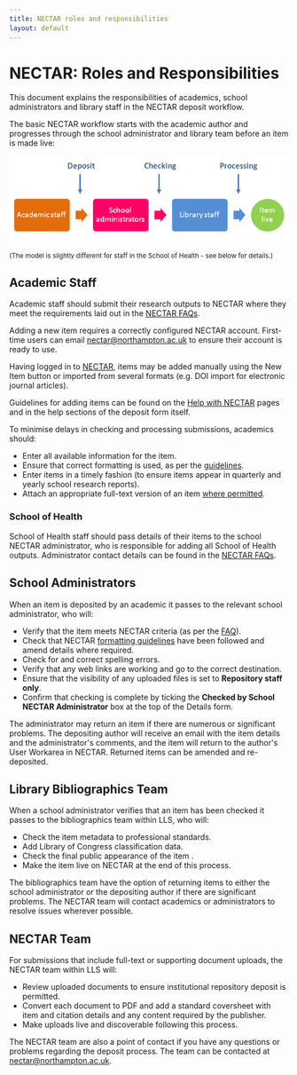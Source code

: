 ```yaml
---
title: NECTAR roles and responsibilities
layout: default
---
```


# NECTAR: Roles and Responsibilities

This document explains the responsibilities of academics, school administrators and library staff in the NECTAR deposit workflow.

The basic NECTAR workflow starts with the academic author and progresses through the school administrator and library team before an item is made live:

<img id="workflow-img" src="images/workflow.png" alt="The NECTAR workflow" />

<small>(The model is slightly different for staff in the School of Health - see below for details.)</small>

## Academic Staff

Academic staff should submit their research outputs to NECTAR where they meet the requirements laid out in the [NECTAR FAQs](http://nectar.northampton.ac.uk/information.html#can_i).

Adding a new item requires a correctly configured NECTAR account. First-time users can email [nectar@northampton.ac.uk](mailto:nectar@northampton.ac.uk) to ensure their account is ready to use.

Having logged in to [NECTAR](http://nectar.northampton.ac.uk), items may be added manually using the New Item button or imported from several formats (e.g. DOI import for electronic journal articles).

Guidelines for adding items can be found on the [Help with NECTAR](http://nectar.northampton.ac.uk/help) pages and in the help sections of the deposit form itself.

To minimise delays in checking and processing submissions, academics should:

- Enter all available information for the item.
- Ensure that correct formatting is used, as per the [guidelines](http://nectar.northampton.ac.uk/help).
- Enter items in a timely fashion (to ensure items appear in quarterly and yearly school research reports).
- Attach an appropriate full-text version of an item [where permitted](http://nectar.northampton.ac.uk/information.html#copyright).

### School of Health

School of Health staff should pass details of their items to the school NECTAR administrator, who is responsible for adding all School of Health outputs. Administrator contact details can be found in the [NECTAR FAQs](http://nectar.northampton.ac.uk/information.html#other_research).

## School Administrators

When an item is deposited by an academic it passes to the relevant school administrator, who will:

- Verify that the item meets NECTAR criteria (as per the [FAQ](http://nectar.northampton.ac.uk/information.html#can_i)).
- Check that NECTAR [formatting guidelines](http://nectar.northampton.ac.uk/help/) have been followed and amend details where required.
- Check for and correct spelling errors.
- Verify that any web links are working and go to the correct destination.
- Ensure that the visibility of any uploaded files is set to **Repository staff only**.
- Confirm that checking is complete by ticking the **Checked by School NECTAR Administrator** box at the top of the Details form.
 
The administrator may return an item if there are numerous or significant problems. The depositing author will receive an email with the item details and the administrator's comments, and the item will return to the author's User Workarea in NECTAR. Returned items can be amended and re-deposited.

## Library Bibliographics Team

When a school administrator verifies that an item has been checked it passes to the bibliographics team within LLS, who will:

- Check the item metadata to professional standards.
- Add Library of Congress classification data.
- Check the final public appearance of the item .
- Make the item live on NECTAR at the end of this process.

The bibliographics team have the option of returning items to either the school administrator or the depositing author if there are significant problems. The NECTAR team will contact academics or administrators to resolve issues wherever possible.

## NECTAR Team

For submissions that include full-text or supporting document uploads, the NECTAR team within LLS will:

- Review uploaded documents to ensure institutional repository deposit is permitted.
- Convert each document to PDF and add a standard coversheet with item and citation details and any content required by the publisher.
- Make uploads live and discoverable following this process.

The NECTAR team are also a point of contact if you have any questions or problems regarding the deposit process. The team can be contacted at [nectar@northampton.ac.uk](mailto:nectar@northampton.ac.uk).
